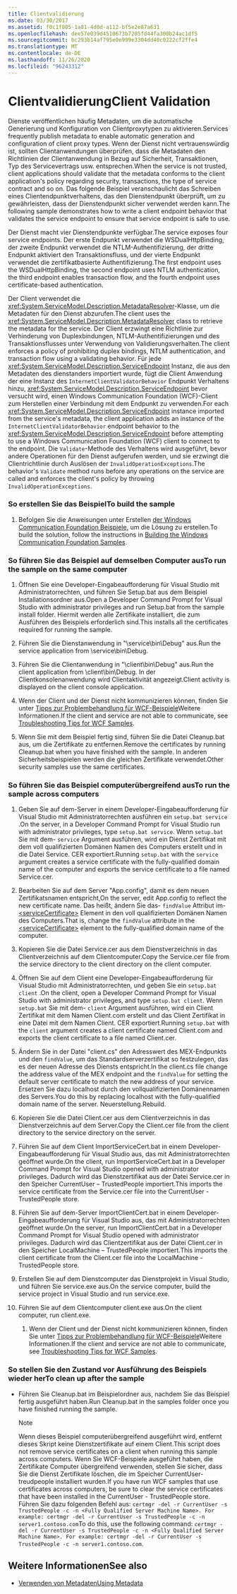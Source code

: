 ```yaml
---
title: Clientvalidierung
ms.date: 03/30/2017
ms.assetid: f0c1f805-1a81-4d0d-a112-bf5e2e87a631
ms.openlocfilehash: dee57e039d4510673b7205fd44fa300b24ac1df5
ms.sourcegitcommit: bc293b14af795e0e999e3304dd40c0222cf2ffe4
ms.translationtype: MT
ms.contentlocale: de-DE
ms.lasthandoff: 11/26/2020
ms.locfileid: "96243312"
---
```

# <a name="client-validation"></a><span data-ttu-id="13e65-102">Clientvalidierung</span><span class="sxs-lookup"><span data-stu-id="13e65-102">Client Validation</span></span>

<span data-ttu-id="13e65-103">Dienste veröffentlichen häufig Metadaten, um die automatische Generierung und Konfiguration von Clientproxytypen zu aktivieren.</span><span class="sxs-lookup"><span data-stu-id="13e65-103">Services frequently publish metadata to enable automatic generation and configuration of client proxy types.</span></span> <span data-ttu-id="13e65-104">Wenn der Dienst nicht vertrauenswürdig ist, sollten Clientanwendungen überprüfen, dass die Metadaten den Richtlinien der Clientanwendung in Bezug auf Sicherheit, Transaktionen, Typ des Servicevertrags usw. entsprechen.</span><span class="sxs-lookup"><span data-stu-id="13e65-104">When the service is not trusted, client applications should validate that the metadata conforms to the client application's policy regarding security, transactions, the type of service contract and so on.</span></span> <span data-ttu-id="13e65-105">Das folgende Beispiel veranschaulicht das Schreiben eines Clientendpunktverhaltens, das den Dienstendpunkt überprüft, um zu gewährleisten, dass der Dienstendpunkt sicher verwendet werden kann.</span><span class="sxs-lookup"><span data-stu-id="13e65-105">The following sample demonstrates how to write a client endpoint behavior that validates the service endpoint to ensure that service endpoint is safe to use.</span></span>  
  
 <span data-ttu-id="13e65-106">Der Dienst macht vier Dienstendpunkte verfügbar.</span><span class="sxs-lookup"><span data-stu-id="13e65-106">The service exposes four service endpoints.</span></span> <span data-ttu-id="13e65-107">Der erste Endpunkt verwendet die WSDualHttpBinding, der zweite Endpunkt verwendet die NTLM-Authentifizierung, der dritte Endpunkt aktiviert den Transaktionsfluss, und der vierte Endpunkt verwendet die zertifikatbasierte Authentifizierung.</span><span class="sxs-lookup"><span data-stu-id="13e65-107">The first endpoint uses the WSDualHttpBinding, the second endpoint uses NTLM authentication, the third endpoint enables transaction flow, and the fourth endpoint uses certificate-based authentication.</span></span>  
  
 <span data-ttu-id="13e65-108">Der Client verwendet die <xref:System.ServiceModel.Description.MetadataResolver>-Klasse, um die Metadaten für den Dienst abzurufen.</span><span class="sxs-lookup"><span data-stu-id="13e65-108">The client uses the <xref:System.ServiceModel.Description.MetadataResolver> class to retrieve the metadata for the service.</span></span> <span data-ttu-id="13e65-109">Der Client erzwingt eine Richtlinie zur Verhinderung von Duplexbindungen, NTLM-Authentifizierungen und des Transaktionsflusses unter Verwendung von Validierungsverhalten.</span><span class="sxs-lookup"><span data-stu-id="13e65-109">The client enforces a policy of prohibiting duplex bindings, NTLM authentication, and transaction flow using a validating behavior.</span></span> <span data-ttu-id="13e65-110">Für jede <xref:System.ServiceModel.Description.ServiceEndpoint> Instanz, die aus den Metadaten des dienstanders importiert wurde, fügt die Client Anwendung der eine Instanz des `InternetClientValidatorBehavior` Endpunkt Verhaltens hinzu, <xref:System.ServiceModel.Description.ServiceEndpoint> bevor versucht wird, einen Windows Communication Foundation (WCF)-Client zum Herstellen einer Verbindung mit dem Endpunkt zu verwenden.</span><span class="sxs-lookup"><span data-stu-id="13e65-110">For each <xref:System.ServiceModel.Description.ServiceEndpoint> instance imported from the service's metadata, the client application adds an instance of the `InternetClientValidatorBehavior` endpoint behavior to the <xref:System.ServiceModel.Description.ServiceEndpoint> before attempting to use a Windows Communication Foundation (WCF) client to connect to the endpoint.</span></span> <span data-ttu-id="13e65-111">Die `Validate`-Methode des Verhaltens wird ausgeführt, bevor andere Operationen für den Dienst aufgerufen werden, und sie erzwingt die Clientrichtlinie durch Auslösen der `InvalidOperationExceptions`.</span><span class="sxs-lookup"><span data-stu-id="13e65-111">The behavior's `Validate` method runs before any operations on the service are called and enforces the client's policy by throwing `InvalidOperationExceptions`.</span></span>  
  
### <a name="to-build-the-sample"></a><span data-ttu-id="13e65-112">So erstellen Sie das Beispiel</span><span class="sxs-lookup"><span data-stu-id="13e65-112">To build the sample</span></span>  
  
1. <span data-ttu-id="13e65-113">Befolgen Sie die Anweisungen unter Erstellen [der Windows Communication Foundation Beispiele](building-the-samples.md), um die Lösung zu erstellen.</span><span class="sxs-lookup"><span data-stu-id="13e65-113">To build the solution, follow the instructions in [Building the Windows Communication Foundation Samples](building-the-samples.md).</span></span>  
  
### <a name="to-run-the-sample-on-the-same-computer"></a><span data-ttu-id="13e65-114">So führen Sie das Beispiel auf demselben Computer aus</span><span class="sxs-lookup"><span data-stu-id="13e65-114">To run the sample on the same computer</span></span>  
  
1. <span data-ttu-id="13e65-115">Öffnen Sie eine Developer-Eingabeaufforderung für Visual Studio mit Administratorrechten, und führen Sie Setup.bat aus dem Beispiel Installationsordner aus.</span><span class="sxs-lookup"><span data-stu-id="13e65-115">Open a Developer Command Prompt for Visual Studio with administrator privileges and run Setup.bat from the sample install folder.</span></span> <span data-ttu-id="13e65-116">Hiermit werden alle Zertifikate installiert, die zum Ausführen des Beispiels erforderlich sind.</span><span class="sxs-lookup"><span data-stu-id="13e65-116">This installs all the certificates required for running the sample.</span></span>  
  
2. <span data-ttu-id="13e65-117">Führen Sie die Dienstanwendung in "\service\bin\Debug" aus.</span><span class="sxs-lookup"><span data-stu-id="13e65-117">Run the service application from \service\bin\Debug.</span></span>  
  
3. <span data-ttu-id="13e65-118">Führen Sie die Clientanwendung in "\client\bin\Debug" aus.</span><span class="sxs-lookup"><span data-stu-id="13e65-118">Run the client application from \client\bin\Debug.</span></span> <span data-ttu-id="13e65-119">In der Clientkonsolenanwendung wird Clientaktivität angezeigt.</span><span class="sxs-lookup"><span data-stu-id="13e65-119">Client activity is displayed on the client console application.</span></span>  
  
4. <span data-ttu-id="13e65-120">Wenn der Client und der Dienst nicht kommunizieren können, finden Sie unter [Tipps zur Problembehandlung für WCF-Beispiele](/previous-versions/dotnet/netframework-3.5/ms751511(v=vs.90))Weitere Informationen.</span><span class="sxs-lookup"><span data-stu-id="13e65-120">If the client and service are not able to communicate, see [Troubleshooting Tips for WCF Samples](/previous-versions/dotnet/netframework-3.5/ms751511(v=vs.90)).</span></span>  
  
5. <span data-ttu-id="13e65-121">Wenn Sie mit dem Beispiel fertig sind, führen Sie die Datei Cleanup.bat aus, um die Zertifikate zu entfernen.</span><span class="sxs-lookup"><span data-stu-id="13e65-121">Remove the certificates by running Cleanup.bat when you have finished with the sample.</span></span> <span data-ttu-id="13e65-122">In anderen Sicherheitsbeispielen werden die gleichen Zertifikate verwendet.</span><span class="sxs-lookup"><span data-stu-id="13e65-122">Other security samples use the same certificates.</span></span>  
  
### <a name="to-run-the-sample-across-computers"></a><span data-ttu-id="13e65-123">So führen Sie das Beispiel computerübergreifend aus</span><span class="sxs-lookup"><span data-stu-id="13e65-123">To run the sample across computers</span></span>  
  
1. <span data-ttu-id="13e65-124">Geben Sie auf dem-Server in einem Developer-Eingabeaufforderung für Visual Studio mit Administratorrechten ausführen ein `setup.bat service` .</span><span class="sxs-lookup"><span data-stu-id="13e65-124">On the server, in a Developer Command Prompt for Visual Studio run with administrator privileges, type `setup.bat service`.</span></span> <span data-ttu-id="13e65-125">Wenn `setup.bat` Sie mit dem- `service` Argument ausführen, wird ein Dienst Zertifikat mit dem voll qualifizierten Domänen Namen des Computers erstellt und in die Datei Service. CER exportiert.</span><span class="sxs-lookup"><span data-stu-id="13e65-125">Running `setup.bat` with the `service` argument creates a service certificate with the fully-qualified domain name of the computer and exports the service certificate to a file named Service.cer.</span></span>  
  
2. <span data-ttu-id="13e65-126">Bearbeiten Sie auf dem Server "App.config", damit es dem neuen Zertifikatsnamen entspricht,</span><span class="sxs-lookup"><span data-stu-id="13e65-126">On the server, edit App.config to reflect the new certificate name.</span></span> <span data-ttu-id="13e65-127">Das heißt, ändern Sie das- `findValue` Attribut im- [\<serviceCertificate>](../../configure-apps/file-schema/wcf/servicecertificate-of-clientcredentials-element.md) Element in den voll qualifizierten Domänen Namen des Computers.</span><span class="sxs-lookup"><span data-stu-id="13e65-127">That is, change the `findValue` attribute in the [\<serviceCertificate>](../../configure-apps/file-schema/wcf/servicecertificate-of-clientcredentials-element.md) element to the fully-qualified domain name of the computer.</span></span>  
  
3. <span data-ttu-id="13e65-128">Kopieren Sie die Datei Service.cer aus dem Dienstverzeichnis in das Clientverzeichnis auf dem Clientcomputer.</span><span class="sxs-lookup"><span data-stu-id="13e65-128">Copy the Service.cer file from the service directory to the client directory on the client computer.</span></span>  
  
4. <span data-ttu-id="13e65-129">Öffnen Sie auf dem Client eine Developer-Eingabeaufforderung für Visual Studio mit Administratorrechten, und geben Sie ein `setup.bat client` .</span><span class="sxs-lookup"><span data-stu-id="13e65-129">On the client, open a Developer Command Prompt for Visual Studio with administrator privileges, and type `setup.bat client`.</span></span> <span data-ttu-id="13e65-130">Wenn `setup.bat` Sie mit dem- `client` Argument ausführen, wird ein Client Zertifikat mit dem Namen Client.com erstellt und das Client Zertifikat in eine Datei mit dem Namen Client. CER exportiert.</span><span class="sxs-lookup"><span data-stu-id="13e65-130">Running `setup.bat` with the `client` argument creates a client certificate named Client.com and exports the client certificate to a file named Client.cer.</span></span>  
  
5. <span data-ttu-id="13e65-131">Ändern Sie in der Datei "client.cs" den Adresswert des MEX-Endpunkts und den `findValue`, um das Standardserverzertifikat so festzulegen, das es der neuen Adresse des Diensts entspricht.</span><span class="sxs-lookup"><span data-stu-id="13e65-131">In the client.cs file change the address value of the MEX endpoint and the `findValue` for setting the default server certificate to match the new address of your service.</span></span> <span data-ttu-id="13e65-132">Ersetzen Sie dazu localhost durch den vollqualifizierten Domänennamen des Servers.</span><span class="sxs-lookup"><span data-stu-id="13e65-132">You do this by replacing localhost with the fully-qualified domain name of the server.</span></span> <span data-ttu-id="13e65-133">Neuerstellung.</span><span class="sxs-lookup"><span data-stu-id="13e65-133">Rebuild.</span></span>  
  
6. <span data-ttu-id="13e65-134">Kopieren Sie die Datei Client.cer aus dem Clientverzeichnis in das Dienstverzeichnis auf dem Server.</span><span class="sxs-lookup"><span data-stu-id="13e65-134">Copy the Client.cer file from the client directory to the service directory on the server.</span></span>  
  
7. <span data-ttu-id="13e65-135">Führen Sie auf dem Client ImportServiceCert.bat in einem Developer-Eingabeaufforderung für Visual Studio aus, das mit Administratorrechten geöffnet wurde.</span><span class="sxs-lookup"><span data-stu-id="13e65-135">On the client, run ImportServiceCert.bat in a Developer Command Prompt for Visual Studio opened with administrator privileges.</span></span> <span data-ttu-id="13e65-136">Dadurch wird das Dienstzertifikat aus der Datei Service.cer in den Speicher CurrentUser – TrustedPeople importiert.</span><span class="sxs-lookup"><span data-stu-id="13e65-136">This imports the service certificate from the Service.cer file into the CurrentUser - TrustedPeople store.</span></span>  
  
8. <span data-ttu-id="13e65-137">Führen Sie auf dem-Server ImportClientCert.bat in einem Developer-Eingabeaufforderung für Visual Studio aus, das mit Administratorrechten geöffnet wurde.</span><span class="sxs-lookup"><span data-stu-id="13e65-137">On the server, run ImportClientCert.bat in a Developer Command Prompt for Visual Studio opened with administrator privileges.</span></span> <span data-ttu-id="13e65-138">Dadurch wird das Clientzertifikat aus der Datei Client.cer in den Speicher LocalMachine – TrustedPeople importiert.</span><span class="sxs-lookup"><span data-stu-id="13e65-138">This imports the client certificate from the Client.cer file into the LocalMachine - TrustedPeople store.</span></span>  
  
9. <span data-ttu-id="13e65-139">Erstellen Sie auf dem Dienstcomputer das Dienstprojekt in Visual Studio, und führen Sie service.exe aus.</span><span class="sxs-lookup"><span data-stu-id="13e65-139">On the service computer, build the service project in Visual Studio and run service.exe.</span></span>  
  
10. <span data-ttu-id="13e65-140">Führen Sie auf dem Clientcomputer client.exe aus.</span><span class="sxs-lookup"><span data-stu-id="13e65-140">On the client computer, run client.exe.</span></span>  
  
    1. <span data-ttu-id="13e65-141">Wenn der Client und der Dienst nicht kommunizieren können, finden Sie unter [Tipps zur Problembehandlung für WCF-Beispiele](/previous-versions/dotnet/netframework-3.5/ms751511(v=vs.90))Weitere Informationen.</span><span class="sxs-lookup"><span data-stu-id="13e65-141">If the client and service are not able to communicate, see [Troubleshooting Tips for WCF Samples](/previous-versions/dotnet/netframework-3.5/ms751511(v=vs.90)).</span></span>  
  
### <a name="to-clean-up-after-the-sample"></a><span data-ttu-id="13e65-142">So stellen Sie den Zustand vor Ausführung des Beispiels wieder her</span><span class="sxs-lookup"><span data-stu-id="13e65-142">To clean up after the sample</span></span>  
  
- <span data-ttu-id="13e65-143">Führen Sie Cleanup.bat im Beispielordner aus, nachdem Sie das Beispiel fertig ausgeführt haben.</span><span class="sxs-lookup"><span data-stu-id="13e65-143">Run Cleanup.bat in the samples folder once you have finished running the sample.</span></span>  
  
    > [!NOTE]
    > <span data-ttu-id="13e65-144">Wenn dieses Beispiel computerübergreifend ausgeführt wird, entfernt dieses Skript keine Dienstzertifikate auf einem Client.</span><span class="sxs-lookup"><span data-stu-id="13e65-144">This script does not remove service certificates on a client when running this sample across computers.</span></span> <span data-ttu-id="13e65-145">Wenn Sie WCF-Beispiele ausgeführt haben, die Zertifikate Computer übergreifend verwenden, stellen Sie sicher, dass Sie die Dienst Zertifikate löschen, die im Speicher CurrentUser-treudpeople installiert wurden.</span><span class="sxs-lookup"><span data-stu-id="13e65-145">If you have run WCF samples that use certificates across computers, be sure to clear the service certificates that have been installed in the CurrentUser - TrustedPeople store.</span></span> <span data-ttu-id="13e65-146">Führen Sie dazu folgenden Befehl aus: `certmgr -del -r CurrentUser -s TrustedPeople -c -n <Fully Qualified Server Machine Name>. For example: certmgr -del -r CurrentUser -s TrustedPeople -c -n server1.contoso.com`</span><span class="sxs-lookup"><span data-stu-id="13e65-146">To do this, use the following command: `certmgr -del -r CurrentUser -s TrustedPeople -c -n <Fully Qualified Server Machine Name>. For example: certmgr -del -r CurrentUser -s TrustedPeople -c -n server1.contoso.com`.</span></span>  
  
## <a name="see-also"></a><span data-ttu-id="13e65-147">Weitere Informationen</span><span class="sxs-lookup"><span data-stu-id="13e65-147">See also</span></span>

- [<span data-ttu-id="13e65-148">Verwenden von Metadaten</span><span class="sxs-lookup"><span data-stu-id="13e65-148">Using Metadata</span></span>](../feature-details/using-metadata.md)
